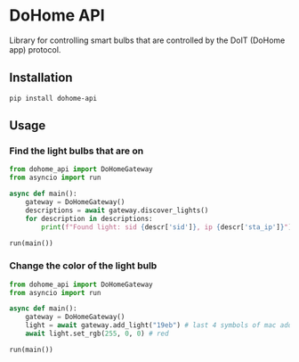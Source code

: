 # DoHome API

Library for controlling smart bulbs that are controlled by the DoIT (DoHome app) protocol.

## Installation

```
pip install dohome-api
```

## Usage

### Find the light bulbs that are on

```py
from dohome_api import DoHomeGateway
from asyncio import run

async def main():
    gateway = DoHomeGateway()
    descriptions = await gateway.discover_lights()
    for description in descriptions:
        print(f"Found light: sid {descr['sid']}, ip {descr['sta_ip']}")

run(main())
```

### Change the color of the light bulb

```py
from dohome_api import DoHomeGateway
from asyncio import run

async def main():
    gateway = DoHomeGateway()
    light = await gateway.add_light("19eb") # last 4 symbols of mac address
    await light.set_rgb(255, 0, 0) # red

run(main())
```